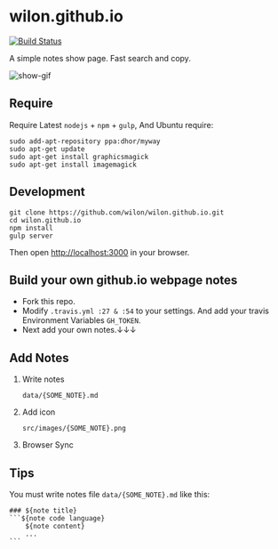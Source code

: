 
# wilon.github.io
[![Build Status](https://travis-ci.org/wilon/wilon.github.io.svg?branch=master)](https://travis-ci.org/wilon/wilon.github.io)

A simple notes show page. Fast search and copy.

![show-gif](https://user-images.githubusercontent.com/7512755/27375951-40603768-56a3-11e7-9b1e-a7b66927dc98.gif)


## Require

Require Latest `nodejs` + `npm` + `gulp`, And Ubuntu require:

```shell
sudo add-apt-repository ppa:dhor/myway
sudo apt-get update
sudo apt-get install graphicsmagick
sudo apt-get install imagemagick
```

## Development

```shell
git clone https://github.com/wilon/wilon.github.io.git
cd wilon.github.io
npm install
gulp server
```

Then open [http://localhost:3000](http://localhost:3000) in your browser.

## Build your own github.io webpage notes

* Fork this repo.
* Modify `.travis.yml :27 & :54` to your settings. And add your travis Environment Variables `GH_TOKEN`.
* Next add your own notes.↓↓↓

## Add Notes

1. Write notes

    `data/{SOME_NOTE}.md`

2. Add icon

    `src/images/{SOME_NOTE}.png`

3. Browser Sync

## Tips

You must write notes file `data/{SOME_NOTE}.md` like this:

    ### ${note title}
    ```${note code language}
        ${note content}
        ...
    ```
